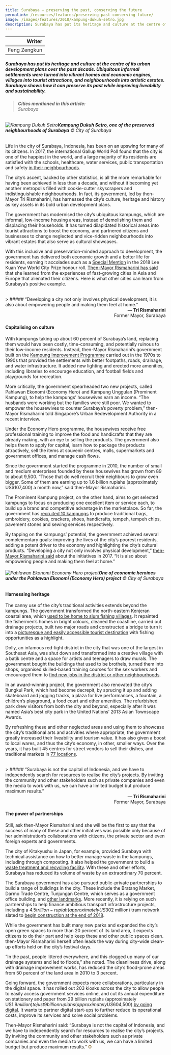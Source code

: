```yaml
---
title: Surabaya — preserving the past, conserving the future
permalink: /resources/features/preserving-past-conserving-future/
image: /images/features/2018/kampung-dukuh-setro.jpg
description: Surabaya has put its heritage and culture at the centre of its urban development plans over the past decade. Ubiquitous informal settlements were turned into vibrant homes and economic engines, villages into tourist attractions, and neighbourhoods into artistic estates. Surabaya shows how it can preserve its past while improving liveability and sustainability.
---
```


| Writer |
|---:|
| Feng Zengkun |

##### Surabaya has put its heritage and culture at the centre of its urban development plans over the past decade. Ubiquitous informal settlements were turned into vibrant homes and economic engines, villages into tourist attractions, and neighbourhoods into artistic estates. Surabaya shows how it can preserve its past while improving liveability and sustainability.

> ###### **Cities mentioned in this article:** <br> Surabaya 

###### ![Kampung Dukuh Setro](/images/features/2018/kampung-dukuh-setro.jpg/)**Kampung Dukuh Setro, one of the preserved neighbourhoods of Surabaya** © City of Surabaya

Life in the city of Surabaya, Indonesia, has been on an upswing for many of its citizens. In 2017, the international Gallup World Poll found that the city is one of the happiest in the world, and a large majority of its residents are satisfied with the schools, healthcare, water services, public transportation and safety [in their neighbourhoods](http://summit.startupnations.co/sns-2018-host-city). 

The city’s ascent, backed by other statistics, is all the more remarkable for having been achieved in less than a decade, and without it becoming yet another metropolis filled with cookie-cutter skyscrapers and indistinguishable neighbourhoods. In fact, its government, led by then-Mayor Tri Rismaharini, has harnessed the city’s culture, heritage and history as key assets in its bold urban development plans. 

The government has modernised the city’s ubiquitous kampungs, which are informal, low-income housing areas, instead of demolishing them and displacing their households. It has turned dilapidated historical areas into tourist attractions to boost the economy, and partnered citizens and businesses to change neglected and vice-ridden neighbourhoods into vibrant estates that also serve as cultural showcases. 

With this inclusive and preservation-minded approach to development, the government has delivered both economic growth and a better life for residents, earning it accolades such as a [Special Mention](/surabaya/) in the 2018 Lee Kuan Yew World City Prize honour roll. [Then-Mayor Rismaharini has said](https://jakartaglobe.id/featured-2/surabayas-tri-rismaharini-honored-one-worlds-best-mayors/) that she learned from the experiences of fast-growing cities in Asia and Europe that alienated their citizens. Here is what other cities can learn from Surabaya’s positive example. 

<br>
> ##### “Developing a city not only involves physical development, it is also about empowering people and making them feel at home.”

<div align="right"><b>— Tri Rismaharini</b><br>Former Mayor, Surabaya</div>

#### **Capitalising on culture**

With kampungs taking up about 60 percent of Surabaya’s land, replacing them would have been costly, time-consuming, and potentially ruinous to their low-income residents. Instead, then-Mayor Rismaharini’s government built on the [Kampung Improvement Programme](https://www.world-habitat.org/world-habitat-awards/winners-and-finalists/the-kampung-improvement-programme-surabaya/#award-content) carried out in the 1970s to 1990s that provided the settlements with better footpaths, roads, drainage, and water infrastructure. It added new lighting and erected more amenities, including libraries to encourage education, and football fields and playgrounds for recreation. 

More critically, the government spearheaded two new projects, called Pahlawan Ekonomi (Economy Hero) and Kampung Unggulan (Prominent Kampung), to help the kampungs’ housewives earn an income. “The husbands were working but the families were still poor. We wanted to empower the housewives to counter Surabaya’s poverty problem,” then-Mayor Rismaharini told Singapore’s Urban Redevelopment Authority in a recent interview. 

Under the Economy Hero programme, the housewives receive free professional training to improve the food and handicrafts that they are already making, with an eye to selling the products. The government also helps them to apply for capital, learn how to package the products attractively, sell the items at souvenir centres, malls, supermarkets and government offices, and manage cash flows. 

Since the government started the programme in 2010, the number of small and medium enterprises founded by these housewives has grown from 89 to about 9,500. “Those that do well recruit their neighbours to grow even bigger. Some of them are earning up to 1.6 billion rupiahs (approximately US$107,400) a month now,” said then-Mayor Rismaharini. 

The Prominent Kampung project, on the other hand, aims to get selected kampungs to focus on producing one excellent item or service each, to build up a brand and competitive advantage in the marketplace. So far, the government has [recruited 10 kampungs](http://theijes.com/papers/vol7-issue6/Version-3/C0706031118.pdf) to produce traditional bags, embroidery, cookies, crackers, shoes, handicrafts, tempeh, tempeh chips, pavement stones and sewing services respectively. 

By tapping on the kampungs’ potential, the government achieved several complementary goals: improving the lives of the city’s poorest residents, adding a potent driver to the economy and highlighting the city’s cultural products. “Developing a city not only involves physical development,” [then-Mayor Rismaharini said](https://jakartaglobe.id/news/surabaya-mayor-aims-empower-women-local-residents/) about the initiatives in 2017. “It is also about empowering people and making them feel at home.” 

###### ![Pahlawan Ekonomi Economy Hero project](/images/features/2018/pahlawan-ekonomi.jpg/)**One of economic heroines under the Pahlawan Ekonomi (Economy Hero) project** © City of Surabaya

#### **Harnessing heritage**

The canny use of the city’s traditional activities extends beyond the kampungs. The government transformed the north-eastern Kenjeran coastal area, which [used to be home to slum fishing villages](http://nowjakarta.co.id/surabya-the-city-of-heroes-is-a-city-of-transformation). It repainted the fishermen’s homes in bright colours, cleaned the coastline, carried out drainage projects, built two major roads and constructed a bridge to turn it into a [picturesque and easily accessible tourist destination](https://legacy-etd.library.emory.edu/file/view/pid/emory:s3pbf/etd/emory:s3p85/tans_dissertation.pdf) with fishing opportunities as a highlight. 

Dolly, an infamous red-light district in the city that was one of the largest in Southeast Asia, was shut down and transformed into a creative village with a batik centre and a space for artists and teenagers to draw murals. The government bought the buildings that used to be brothels, turned them into shops, organised skilled-based training courses for the sex workers and encouraged them to [find new jobs in the district or other neighbourhoods](https://www.channelnewsasia.com/news/video-on-demand/maverick-politicians/tri-rismaharini-9866696). 

In an award-winning project, the government also renovated the city’s Bungkul Park, which had become decrepit, by sprucing it up and adding skateboard and jogging tracks, a plaza for live performances, a fountain, a children’s playground, a food court and other amenities. The refurbished park drew visitors from both the city and beyond, especially after it was named Asia’s best city park in the United Nations’ 2013 Asian Townscape Awards. 

By refreshing these and other neglected areas and using them to showcase the city’s traditional arts and activities where appropriate, the government greatly increased their liveability and tourism value. It has also given a boost to local wares, and thus the city’s economy, in other, smaller ways. Over the years, it has built 45 centres for street vendors to sell their dishes, and traditional markets in [77 locations](https://jfac.jp/en/culture/features/f-ah-icf2017-tri-rismaharini/). 

<br>
> ##### “Surabaya is not the capital of Indonesia, and we have to independently search for resources to realise the city’s projects. By inviting the community and other stakeholders such as private companies and even the media to work with us, we can have a limited budget but produce maximum results.”

<div align="right"><b>— Tri Rismaharini</b><br>Former Mayor, Surabaya</div>

#### **The power of partnerships**

Still, ask then-Mayor Rismaharini and she will be the first to say that the success of many of these and other initiatives was possible only because of her administration’s collaborations with citizens, the private sector and even foreign experts and governments. 

The city of Kitakyushu in Japan, for example, provided Surabaya with technical assistance on how to better manage waste in the kampungs, including through composting. It also helped the government to build a [waste treatment and recycling facility](https://pub.iges.or.jp/pub_file/surabayaenglishpdf/download). With these and other efforts, Surabaya has reduced its volume of waste by an extraordinary 70 percent. 

The Surabaya government has also pursued public-private partnerships to build a range of buildings in the city. These include the Bratang Market, Darmo Trade Centre, Tunjungan Centre, which serves as a government office building, and [other landmarks](http://www.academia.edu/30500591/PUBLIC_PRIVATE_PARTNERSHIP_PPP_IN_SURABAYA_INDONESIA_ISSUES_CHALLENGES_AND_STRATEGIES). More recently, it is relying on such partnerships to help finance ambitious transport infrastructure projects, including a $4.5 trillion-rupiah (approximately US$302 million) tram network slated to [begin construction at the end of 2018](https://jakartaglobe.id/business/surabaya-to-start-construction-of-new-tram-network-by-years-end/). 

While the government has built many new parks and expanded the city’s open green spaces to more than 20 percent of its land area, it expects citizens to do their part and help keep these and other public spaces clean. then-Mayor Rismaharini herself often leads the way during city-wide clean-up efforts held on the city’s festival days. 

“In the past, people littered everywhere, and this clogged up many of our drainage systems and led to floods,” she noted. The cleanliness drive, along with drainage improvement works, has reduced the city’s flood-prone areas from 50 percent of the land area in 2010 to 3 percent. 

Going forward, the government expects more collaborations, particularly in the digital space. It has rolled out 203 kiosks across the city to allow people to easily access government services online, and cut its annual expenditure on stationery and paper from 29 billion rupiahs (approximately US$1.9 million) to just 9 billion rupiahs (approximately US$604,500) [by going digital](http://www.siww.com.sg/docs/default-source/Publication/Daily/solutions-2018-day-2_lowres_fa.pdf?sfvrsn=0). It wants to partner digital start-ups to further reduce its operational costs, improve its services and solve social problems. 

Then-Mayor Rismaharini said: “Surabaya is not the capital of Indonesia, and we have to independently search for resources to realise the city’s projects. By inviting the community and other stakeholders such as private companies and even the media to work with us, we can have a limited budget but produce maximum results.” **<font color="#967942">O</font>**
